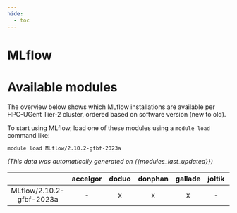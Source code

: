 ```yaml
---
hide:
  - toc
---
```


MLflow
======

# Available modules


The overview below shows which MLflow installations are available per HPC-UGent Tier-2 cluster, ordered based on software version (new to old).

To start using MLflow, load one of these modules using a `module load` command like:

```shell
module load MLflow/2.10.2-gfbf-2023a
```

*(This data was automatically generated on {{modules_last_updated}})*  

| |accelgor|doduo|donphan|gallade|joltik|shinx|
| :---: | :---: | :---: | :---: | :---: | :---: | :---: |
|MLflow/2.10.2-gfbf-2023a|-|x|x|x|-|-|
